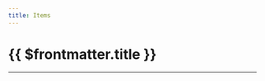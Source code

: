```yaml
---
title: Items
---
```

<script setup>
  import slugify from 'slugify'
  import { 
    Dataset,
    DatasetItem,
    DatasetInfo,
    DatasetPager,
    DatasetSearch,
    DatasetShow
  } from 'vue-dataset'
  import { data } from '.vitepress/data/itemlist.data.js'
  
  const slugged = data.map(item => ({
    ...item,
    slug: slugify(item.name, {
        lower: true,
        remove: /[*+~.()'"!:@]/g
    })
  }))
</script>

<h1>{{ $frontmatter.title }}</h1>
<hr />

<dataset v-slot="{ ds }" :ds-data="slugged">
  <div class="searchControls" :data-page-count="ds.dsPagecount">
    <div class="dataset-search">
      <dataset-search ds-search-placeholder="Search..." />
    </div>
    <div class="dataset-show">
      <dataset-show :ds-show-entries=12 :ds-show-entries-lovs="[{ value: 6, text: 6 }, { value: 12, text: 12 }, { value: 24, text: 24 }, { value: 48, text: 48 }, { value: 96, text: 96 }]" />
    </div>
    <div class="dataset-pager">
      <dataset-pager />
    </div>
  </div>
  
  <dataset-info class="dataset-info" />

  <dataset-item>
    <template v-slot="{ row, rowIndex }">
      <div class="itemRows">
        <div class="itemRow vp-code-group">
          <div>
            <a :href="'/items/' + row.slug" >{{ row.name }}</a>
          </div>
          <div class="bok-text-2">
            Equipment Type: {{ row.slot }}<br />
            Required Level: {{ row.level }}
          </div>
        </div>
      </div>
    </template>
    <template v-slot:noDataFound>
      <p>No results found</p>
    </template>
  </dataset-item>

</dataset>

<style>

  .itemRows {
    display: inline-grid;
    grid-auto-flow: column;
  }

  .itemRow {
    background-color: var(--vp-c-bg-soft);
    padding: 16px;
    margin: 16px 16px 0 0;
    border-radius: 8px;
    width: 18rem;
  }

  .searchControls {
    display: flex;
    flex-wrap: wrap;
  }

  .dataset-info {
    margin-bottom: 32px;  
  }

  .dataset-show,
  .dataset-search,
  .dataset-pager{
    margin: 0 25px 16px 0;
  }

  .searchControls .pagination {
    display: flex;
    list-style: none;
    border-radius: .25rem;
    padding-left: 0;
    margin: 0;
  }
  
  .pagination li + li {
    margin: 0;
  }
  
  .page-item.disabled .page-link {
    color: gray;
    pointer-events: none;
    cursor: auto;
    background-color: var(--vp-c-bg-alt);
    border-color: transparent;
  }
  .page-item:first-child .page-link {
    margin-left: 0;
    border-top-left-radius: .25rem;
    border-bottom-left-radius: .25rem;
    border-right: 0;
  }
  .page-item:last-child .page-link {
    margin-left: 0;
    border-top-right-radius: .25rem;
    border-bottom-right-radius: .25rem;
    border-left: 0;
  }
  .page-item.active .page-link {
  z-index: 3;
  color: var(--vp-c-text-1);
  background-color: var(--vp-c-brand);
  border-color: transparent;
  }
  .page-link {
    position: relative;
    display: block;
    padding: .5rem .75rem;
    margin-left: -1px;
    line-height: 1.25;
    color: #3eaf7c;
    background-color: var(--vp-c-bg-alt);
    border: 1px solid transparent;
    border-top-color: transparent;
    border-right-color: transparent;
    border-bottom-color: transparent;
    border-left-color: transparent;
}

  .searchControls .form-control {
    font-size: 16px;
    height: calc(1.5em + .75rem + 2px);
    padding: .375rem .75rem;
    color: var(--vp-c-text-2);
    background-color: var(--vp-c-bg-alt);
    background-clip: padding-box;
    border: 1px solid transparent;
    border-radius: 8px;
    padding: 0 10px 0 12px;
    transition: border-color .15s ease-in-out,box-shadow .15s ease-in-out;
  }
  
  .searchControls ::placeholder {
    color: var(--vp-c-text-2);
    opacity: 1;
    font-family: var(--vp-font-family-base);
  }
  
  .dataset-show .form-control {
    margin: 0 6px 0 6px;
  }
 
</style>

